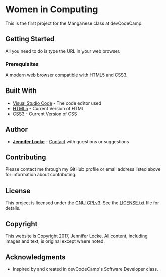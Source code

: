 # Women in Computing

This is the first project for the Manganese class at devCodeCamp.

## Getting Started

All you need to do is type the URL in your web browser.

### Prerequisites

A modern web browser compatible with HTML5 and CSS3.

## Built With

* [Visual Studio Code](https://code.visualstudio.com/) - The code editor used
* [HTML5](https://www.w3schools.com/html/html5_intro.asp) - Current Version of HTML
* [CSS3](https://www.w3schools.com/css/default.asp) - Current Version of CSS

## Author

* [**Jennifer Locke**](https://github.com/jnnfrlocke) - [Contact](jnnfrlocke@gmail.com) with questions or suggestions

## Contributing

Please contact me through my GitHub profile or email address listed above for information about contributing.

## License

This project is licensed under the [GNU GPLv3](http://www.gnu.org/licenses/gpl-3.0.txt). See the [LICENSE.txt](https://github.com/jnnfrlocke/portfolio/blob/master/LICENSE.txt) file for details.

## Copyright

This website is Copyright 2017, Jennifer Locke. All content, including images and text, is original except where noted.

## Acknowledgments

* Inspired by and created in devCodeCamp's Software Developer class.
 
